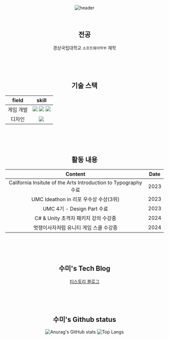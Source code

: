 

<!--
### Hi there 👋
**Kimsumi111/Kimsumi111** is a ✨ _special_ ✨ repository because its `README.md` (this file) appears on your GitHub profile.

Here are some ideas to get you started:

- 🔭 I’m currently working on ...
- 🌱 I’m currently learning ...
- 👯 I’m looking to collaborate on ...
- 🤔 I’m looking for help with ...
- 💬 Ask me about ...
- 📫 How to reach me: ...
- 😄 Pronouns: ...
- ⚡ Fun fact: ...
-->

<div align="center">
  
![header](https://capsule-render.vercel.app/api?type=waving&color=auto&height=300&section=header&text=수미's_Github%20&fontSize=90)


</br>

  ## 전공

  경상국립대학교 `소프트웨어학부` 재학
  

</br>
</br>
</br>

  
  ## 기술 스택
  
  field | skill
  :---:|:---:
  게임 개발 | <img src="https://img.shields.io/badge/Unity-FFFFFF?style=for-the-badge&logo=unity&logoColor=gray"> <img src="https://img.shields.io/badge/Csharp-512BD4?style=for-the-badge&logo=csharp&logoColor=white"> <img src="https://img.shields.io/badge/Cplusplus-#00599C?style=for-the-badge&logo=cplusplus&logoColor=white">
  디자인 | <img src="https://img.shields.io/badge/Figma-F24E1E?style=for-the-badge&logo=figma&logoColor=white">
  
  
</br>
</br>
</br>

  ## 활동 내용

  Content | Date
  :---:|:---:
  California Insitute of the Arts Introduction to Typography 수료 | 2023
  UMC Ideathon in 리포 우수상 수상(3위) | 2023
  UMC 4기 - Design Part 수료 | 2023
  C# & Unity 초격자 패키지 강의 수강중 | 2024
  멋쟁이사자처럼 유니티 게임 스쿨 수강중 | 2024
  
  
</br>
</br>
</br>

  ## 수미's Tech Blog

  [티스토리 블로그](https://snack-game.tistory.com/)
  
  
</br>
</br>
</br>

  ## 수미's Github status
  
  ![Anurag's GitHub stats](https://github-readme-stats.vercel.app/api?username=Kimsumi111&show_icons=true&theme=dark)
  ![Top Langs](https://github-readme-stats.vercel.app/api/top-langs/?username=Kimsumi111&layout=compact&theme=tokyonight)

</br>
</br>
</br>

</div>
